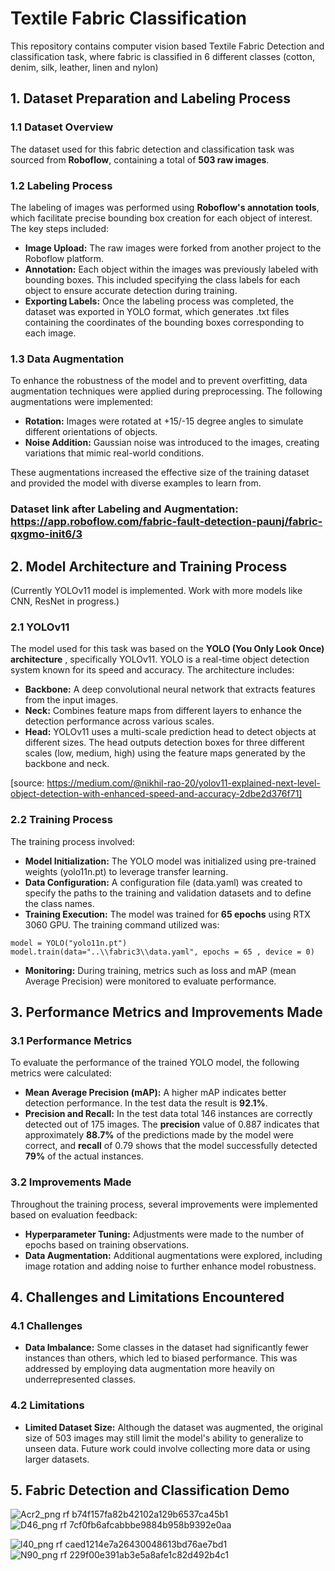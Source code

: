 # Textile Fabric Classification

This repository contains computer vision based Textile Fabric Detection and classification task, where fabric is classified in 6 different classes (cotton, denim, silk, leather, linen and nylon) 

## 1. Dataset Preparation and Labeling Process

### 1.1 Dataset Overview

The dataset used for this fabric detection and classification task was sourced from **Roboflow**, containing a total of **503 raw images**.

### 1.2 Labeling Process

The labeling of images was performed using **Roboflow's annotation tools**, which facilitate precise bounding box creation for each object of interest. The key steps included:

- **Image Upload:** The raw images were forked from another project to the Roboflow platform.
- **Annotation:** Each object within the images was previously labeled with bounding boxes. This included specifying the class labels for each object to ensure accurate detection during training.
- **Exporting Labels:** Once the labeling process was completed, the dataset was exported in YOLO format, which generates .txt files containing the coordinates of the bounding boxes corresponding to each image.

### 1.3 Data Augmentation

To enhance the robustness of the model and to prevent overfitting, data augmentation techniques were applied during preprocessing. The following augmentations were implemented:

- **Rotation:** Images were rotated at +15/-15 degree angles to simulate different orientations of objects.
- **Noise Addition:** Gaussian noise was introduced to the images, creating variations that mimic real-world conditions.

These augmentations increased the effective size of the training dataset and provided the model with diverse examples to learn from.

### Dataset link after Labeling and Augmentation: https://app.roboflow.com/fabric-fault-detection-paunj/fabric-qxgmo-init6/3

## 2. Model Architecture and Training Process

(Currently YOLOv11 model is implemented. Work with more models like CNN, ResNet in progress.)

### 2.1 YOLOv11

The model used for this task was based on the **YOLO (You Only Look Once) architecture** , specifically YOLOv11. YOLO is a real-time object detection system known for its speed and accuracy. The architecture includes:

- **Backbone:** A deep convolutional neural network that extracts features from the input images.
- **Neck:** Combines feature maps from different layers to enhance the detection performance across various scales.
- **Head:** YOLOv11 uses a multi-scale prediction head to detect objects at different sizes. The head outputs detection boxes for three different scales (low, medium, high) using the feature maps generated by the backbone and neck.

[source: https://medium.com/@nikhil-rao-20/yolov11-explained-next-level-object-detection-with-enhanced-speed-and-accuracy-2dbe2d376f71]

### 2.2 Training Process

The training process involved:

- **Model Initialization:** The YOLO model was initialized using pre-trained weights (yolo11n.pt) to leverage transfer learning.
- **Data Configuration:** A configuration file (data.yaml) was created to specify the paths to the training and validation datasets and to define the class names.
- **Training Execution:** The model was trained for **65 epochs** using RTX 3060 GPU. The training command utilized was:

```
model = YOLO("yolo11n.pt")
model.train(data="..\\fabric3\\data.yaml", epochs = 65 , device = 0)
```
- **Monitoring:** During training, metrics such as loss and mAP (mean Average Precision) were monitored to evaluate performance.

## 3. Performance Metrics and Improvements Made

### 3.1 Performance Metrics

To evaluate the performance of the trained YOLO model, the following metrics were calculated:

- **Mean Average Precision (mAP):** A higher mAP indicates better detection performance. In the test data the result is **92.1%**.
- **Precision and Recall:** In the test data total 146 instances are correctly detected out of 175 images. The **precision** value
    of 0.887 indicates that approximately **88.7%** of the predictions made by the model were correct, and **recall** of 0.79 shows that the model successfully detected **79%** of the actual instances.

### 3.2 Improvements Made

Throughout the training process, several improvements were implemented based on evaluation feedback:

- **Hyperparameter Tuning:** Adjustments were made to the number of epochs based on training observations.
- **Data Augmentation:** Additional augmentations were explored, including image rotation and adding noise to further enhance model robustness.

## 4. Challenges and Limitations Encountered

### 4.1 Challenges

- **Data Imbalance:** Some classes in the dataset had significantly fewer instances than others, which led to biased performance. This was addressed by employing data augmentation more heavily on underrepresented classes.

### 4.2 Limitations

- **Limited Dataset Size:** Although the dataset was augmented, the original size of 503
    images may still limit the model's ability to generalize to unseen data. Future work
    could involve collecting more data or using larger datasets.

## 5. Fabric Detection and Classification Demo

![Acr2_png rf b74f157fa82b42102a129b6537ca45b1](https://github.com/user-attachments/assets/cb9e69e9-8afc-4046-82e7-d3a5c4e99cd1)
![D46_png rf 7cf0fb6afcabbbe9884b958b9392e0aa](https://github.com/user-attachments/assets/b615bf1d-cefa-4968-a498-f9658e98fc51)

![l40_png rf caed1214e7a26430048613bd76ae7bd1](https://github.com/user-attachments/assets/25c75893-6426-479d-a062-5cc4dbadc6cf)
![N90_png rf 229f00e391ab3e5a8afe1c82d492b4c1](https://github.com/user-attachments/assets/e74f56e2-a7cf-4e98-a903-74916ef201bc)
